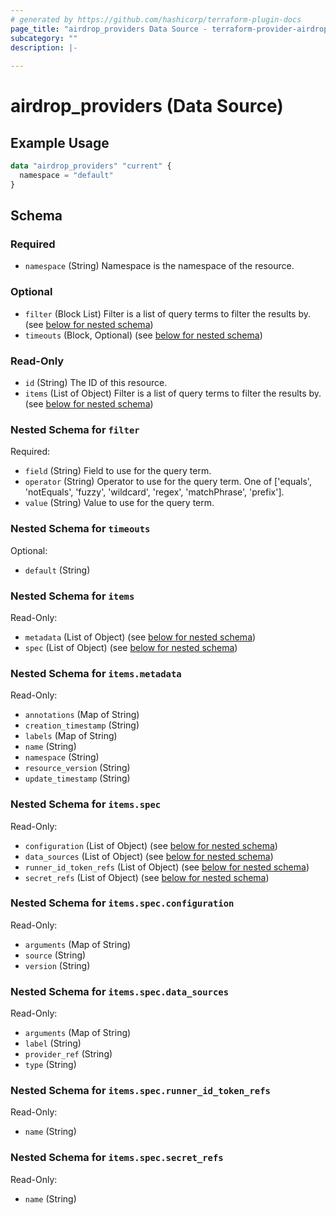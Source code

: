 ```yaml
---
# generated by https://github.com/hashicorp/terraform-plugin-docs
page_title: "airdrop_providers Data Source - terraform-provider-airdrop"
subcategory: ""
description: |-
  
---
```


# airdrop_providers (Data Source)



## Example Usage

```terraform
data "airdrop_providers" "current" {
  namespace = "default"
}
```

<!-- schema generated by tfplugindocs -->
## Schema

### Required

- `namespace` (String) Namespace is the namespace of the resource.

### Optional

- `filter` (Block List) Filter is a list of query terms to filter the results by. (see [below for nested schema](#nestedblock--filter))
- `timeouts` (Block, Optional) (see [below for nested schema](#nestedblock--timeouts))

### Read-Only

- `id` (String) The ID of this resource.
- `items` (List of Object) Filter is a list of query terms to filter the results by. (see [below for nested schema](#nestedatt--items))

<a id="nestedblock--filter"></a>
### Nested Schema for `filter`

Required:

- `field` (String) Field to use for the query term.
- `operator` (String) Operator to use for the query term. One of ['equals', 'notEquals', 'fuzzy', 'wildcard', 'regex', 'matchPhrase', 'prefix'].
- `value` (String) Value to use for the query term.


<a id="nestedblock--timeouts"></a>
### Nested Schema for `timeouts`

Optional:

- `default` (String)


<a id="nestedatt--items"></a>
### Nested Schema for `items`

Read-Only:

- `metadata` (List of Object) (see [below for nested schema](#nestedobjatt--items--metadata))
- `spec` (List of Object) (see [below for nested schema](#nestedobjatt--items--spec))

<a id="nestedobjatt--items--metadata"></a>
### Nested Schema for `items.metadata`

Read-Only:

- `annotations` (Map of String)
- `creation_timestamp` (String)
- `labels` (Map of String)
- `name` (String)
- `namespace` (String)
- `resource_version` (String)
- `update_timestamp` (String)


<a id="nestedobjatt--items--spec"></a>
### Nested Schema for `items.spec`

Read-Only:

- `configuration` (List of Object) (see [below for nested schema](#nestedobjatt--items--spec--configuration))
- `data_sources` (List of Object) (see [below for nested schema](#nestedobjatt--items--spec--data_sources))
- `runner_id_token_refs` (List of Object) (see [below for nested schema](#nestedobjatt--items--spec--runner_id_token_refs))
- `secret_refs` (List of Object) (see [below for nested schema](#nestedobjatt--items--spec--secret_refs))

<a id="nestedobjatt--items--spec--configuration"></a>
### Nested Schema for `items.spec.configuration`

Read-Only:

- `arguments` (Map of String)
- `source` (String)
- `version` (String)


<a id="nestedobjatt--items--spec--data_sources"></a>
### Nested Schema for `items.spec.data_sources`

Read-Only:

- `arguments` (Map of String)
- `label` (String)
- `provider_ref` (String)
- `type` (String)


<a id="nestedobjatt--items--spec--runner_id_token_refs"></a>
### Nested Schema for `items.spec.runner_id_token_refs`

Read-Only:

- `name` (String)


<a id="nestedobjatt--items--spec--secret_refs"></a>
### Nested Schema for `items.spec.secret_refs`

Read-Only:

- `name` (String)
